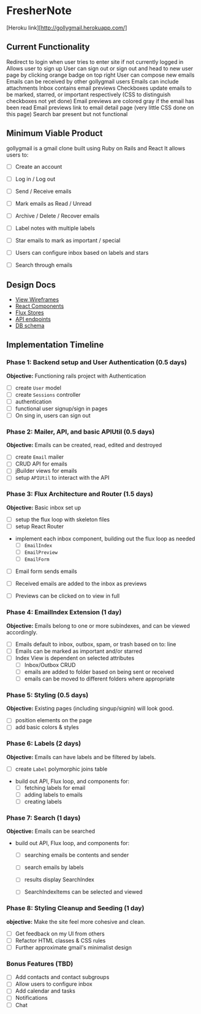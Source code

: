 # FresherNote

[Heroku link][http://gollygmail.herokuapp.com/]

[heroku]: http://www.herokuapp.com

## Current Functionality
  Redirect to login when user tries to enter site if not currently logged in
  Allows user to sign up
  User can sign out or sign out and head to new user page by clicking orange badge on top right
  User can compose new emails
  Emails can be received by other gollygmail users
  Emails can include attachments
  Inbox contains email previews
  Checkboxes update emails to be marked, starred, or important respectively (CSS to distinguish checkboxes not yet done)
  Email previews are colored gray if the email has been read
  Email previews link to email detail page (very little CSS done on this page)
  Search bar present but not functional
  

## Minimum Viable Product

gollygmail is a gmail clone built using Ruby on Rails and React
It allows users to:

- [ ] Create an account
- [ ] Log in / Log out
- [ ] Send / Receive emails
- [ ] Mark emails as Read / Unread
- [ ] Archive / Delete / Recover emails
- [ ] Label notes with multiple labels
- [ ] Star emails to mark as important / special
- [ ] Users can configure inbox based on labels and stars
- [ ] Search through emails


## Design Docs
* [View Wireframes][views]
* [React Components][components]
* [Flux Stores][stores]
* [API endpoints][api-endpoints]
* [DB schema][schema]

[views]: ./docs/views.md
[components]: ./docs/components.md
[stores]: ./docs/stores.md
[api-endpoints]: ./docs/api-endpoints.md
[schema]: ./docs/schema.md

## Implementation Timeline

### Phase 1: Backend setup and User Authentication (0.5 days)

**Objective:** Functioning rails project with Authentication

- [ ] create `User` model
- [ ] create `Sessions` controller
- [ ] authentication
- [ ] functional user signup/sign in pages
- [ ] On sing in, users can sign out

### Phase 2:  Mailer, API, and basic APIUtil (0.5 days)

**Objective:** Emails can be created, read, edited and destroyed

- [ ] create `Email` mailer
- [ ] CRUD API for emails
- [ ] jBuilder views for emails
- [ ] setup `APIUtil` to interact with the API

### Phase 3: Flux Architecture and Router (1.5 days)

**Objective:** Basic inbox set up

- [ ] setup the flux loop with skeleton files
- [ ] setup React Router
- implement each inbox component, building out the flux loop as needed
  - [ ] `EmailIndex`
  - [ ] `EmailPreview`
  - [ ] `EmailForm`
- [ ] Email form sends emails
- [ ] Received emails are added to the inbox as previews
- [ ] Previews can be clicked on to view in full


### Phase 4: EmailIndex Extension (1 day)

**Objective:** Emails belong to one or more subindexes, and can be viewed accordingly.

- [ ] Emails default to inbox, outbox, spam, or trash based on to: line
- [ ] Emails can be marked as important and/or starred
- [ ] Index View is dependent on selected attributes
  - [ ] Inbox/Outbox CRUD
  - [ ] emails are added to folder based on being sent or received
  - [ ] emails can be moved to different folders where appropriate

### Phase 5: Styling (0.5 days)

**Objective:** Existing pages (including singup/signin) will look good.

- [ ] position elements on the page
- [ ] add basic colors & styles

### Phase 6: Labels (2 days)

**Objective:** Emails can have labels and be filtered by labels.

- [ ] create `Label` polymorphic joins table
- build out API, Flux loop, and components for:
  - [ ] fetching labels for email
  - [ ] adding labels to emails
  - [ ] creating labels

### Phase 7: Search (1 days)

**Objective:** Emails can be searched

- build out API, Flux loop, and components for:
  - [ ] searching emails be contents and sender
  - [ ] search emails by labels
  - [ ] results display SearchIndex
  - [ ] SearchIndexItems can be selected and viewed


### Phase 8: Styling Cleanup and Seeding (1 day)

**objective:** Make the site feel more cohesive and clean.

- [ ] Get feedback on my UI from others
- [ ] Refactor HTML classes & CSS rules
- [ ] Further approximate gmail's minimalist design

### Bonus Features (TBD)
- [ ] Add contacts and contact subgroups
- [ ] Allow users to configure inbox
- [ ] Add calendar and tasks
- [ ] Notifications
- [ ] Chat

[phase-one]: ./docs/phases/phase1.md
[phase-two]: ./docs/phases/phase2.md
[phase-three]: ./docs/phases/phase3.md
[phase-four]: ./docs/phases/phase4.md
[phase-five]: ./docs/phases/phase5.md
